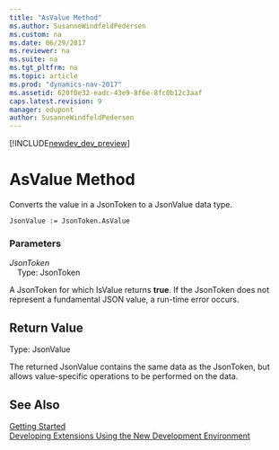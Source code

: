 ```yaml
---
title: "AsValue Method"
ms.author: SusanneWindfeldPedersen
ms.custom: na
ms.date: 06/29/2017
ms.reviewer: na
ms.suite: na
ms.tgt_pltfrm: na
ms.topic: article
ms.prod: "dynamics-nav-2017"
ms.assetid: 620f0e32-eadc-43e9-8f6e-8fc0b12c3aaf
caps.latest.revision: 9
manager: edupont
author: SusanneWindfeldPedersen
---
```


[!INCLUDE[newdev_dev_preview](../includes/newdev_dev_preview.md)]

# AsValue Method

Converts the value in a JsonToken to a JsonValue data type.

```
JsonValue := JsonToken.AsValue
```

### Parameters
*JsonToken*  
&emsp;Type: JsonToken

A JsonToken for which IsValue returns **true**. If the JsonToken does not represent a fundamental JSON value, a run-time error occurs.

## Return Value
Type: JsonValue

The returned JsonValue contains the same data as the JsonToken, but allows value-specific operations to be performed on the data.

## See Also
[Getting Started](../devenv-get-started.md)  
[Developing Extensions Using the New Development Environment](../devenv-dev-overview.md)
